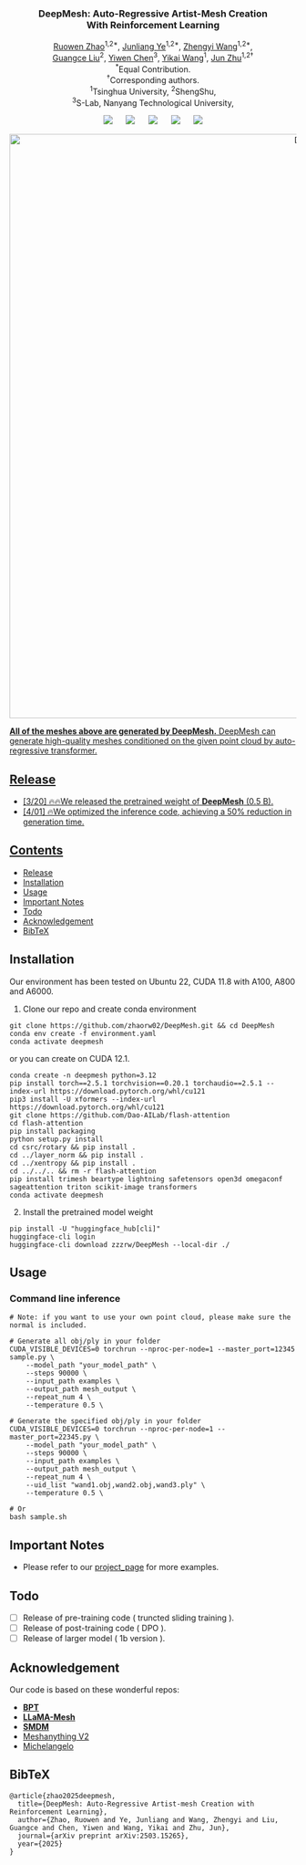 <p align="center">
  <h3 align="center"><strong>DeepMesh: Auto-Regressive Artist-Mesh Creation<br>With Reinforcement Learning</strong></h3>

<p align="center">
    <a href="https://zhaorw02.github.io/">Ruowen Zhao</a><sup>1,2*</sup>,
    <a href="https://jamesyjl.github.io/">Junliang Ye</a><sup>1,2*</sup>,
    <a href="https://thuwzy.github.io/">Zhengyi Wang</a><sup>1,2*</sup>,<br>
    <a href="">Guangce Liu</a><sup>2</sup>,
    <a href="https://buaacyw.github.io/">Yiwen Chen</a><sup>3</sup>,
    <a href="https://yikaiw.github.io/">Yikai Wang</a><sup>1</sup>,
    <a href="https://ml.cs.tsinghua.edu.cn/~jun/index.shtml">Jun Zhu</a><sup>1,2†</sup>
    <br>
    <sup>*</sup>Equal Contribution.
    <br>
    <sup>†</sup>Corresponding authors.
    <br>
    <sup>1</sup>Tsinghua University,
    <sup>2</sup>ShengShu,
    <br>
    <sup>3</sup>S-Lab, Nanyang Technological University,
</p>


<div align="center">

<a href='https://arxiv.org/abs/2503.15265'><img src='https://img.shields.io/badge/arXiv-2503.15265-b31b1b.svg'></a> &nbsp;&nbsp;&nbsp;&nbsp;
 <a href='https://zhaorw02.github.io/DeepMesh/'><img src='https://img.shields.io/badge/Project-Page-Green'></a> &nbsp;&nbsp;&nbsp;&nbsp;
 <a><img src='https://img.shields.io/badge/License-MIT-blue'></a> &nbsp;&nbsp;&nbsp;&nbsp;
<a href="https://huggingface.co/zzzrw/DeepMesh/tree/main"><img src="https://img.shields.io/badge/%F0%9F%A4%97%20Weights-HF-orange"></a> &nbsp;&nbsp;&nbsp;&nbsp;
<a href='https://www.youtube.com/watch?v=6grL7bSbQ2w'><img src='https://img.shields.io/badge/Youtube-Video-b31b1b.svg'>

</div>


<div align="center">

<img src="assets/teaser.png" alt="Demo" width="1024px" />

</div>

**All of the meshes above are generated by DeepMesh.** DeepMesh can generate high-quality meshes conditioned on the given point cloud by auto-regressive transformer.


## Release
- [3/20] 🔥🔥We released the pretrained weight of **DeepMesh** (0.5 B).
- [4/01] 🔥We optimized the inference code, achieving a 50% reduction in generation time.

## Contents
- [Release](#release)
- [Installation](#installation)
- [Usage](#usage)
- [Important Notes](#important-notes)
- [Todo](#todo)
- [Acknowledgement](#acknowledgement)
- [BibTeX](#bibtex)

## Installation
Our environment has been tested on Ubuntu 22, CUDA 11.8 with A100, A800 and A6000.
1. Clone our repo and create conda environment
```
git clone https://github.com/zhaorw02/DeepMesh.git && cd DeepMesh
conda env create -f environment.yaml
conda activate deepmesh
```
or you can create on CUDA 12.1.
```
conda create -n deepmesh python=3.12
pip install torch==2.5.1 torchvision==0.20.1 torchaudio==2.5.1 --index-url https://download.pytorch.org/whl/cu121
pip3 install -U xformers --index-url https://download.pytorch.org/whl/cu121
git clone https://github.com/Dao-AILab/flash-attention
cd flash-attention
pip install packaging
python setup.py install
cd csrc/rotary && pip install .
cd ../layer_norm && pip install .
cd ../xentropy && pip install .
cd ../../.. && rm -r flash-attention
pip install trimesh beartype lightning safetensors open3d omegaconf sageattention triton scikit-image transformers
conda activate deepmesh
```

2. Install the pretrained model weight
```
pip install -U "huggingface_hub[cli]"
huggingface-cli login
huggingface-cli download zzzrw/DeepMesh --local-dir ./
```

## Usage
### Command line inference
```
# Note: if you want to use your own point cloud, please make sure the normal is included.

# Generate all obj/ply in your folder
CUDA_VISIBLE_DEVICES=0 torchrun --nproc-per-node=1 --master_port=12345 sample.py \
    --model_path "your_model_path" \
    --steps 90000 \
    --input_path examples \
    --output_path mesh_output \
    --repeat_num 4 \
    --temperature 0.5 \

# Generate the specified obj/ply in your folder
CUDA_VISIBLE_DEVICES=0 torchrun --nproc-per-node=1 --master_port=22345.py \
    --model_path "your_model_path" \
    --steps 90000 \
    --input_path examples \
    --output_path mesh_output \
    --repeat_num 4 \
    --uid_list "wand1.obj,wand2.obj,wand3.ply" \
    --temperature 0.5 \

# Or
bash sample.sh
```
## Important Notes
- Please refer to our [project_page](https://zhaorw02.github.io/DeepMesh/) for more examples.
## Todo
- [ ] Release of pre-training code  ( truncted sliding training ).
- [ ] Release of post-training code ( DPO ).
- [ ] Release of larger model ( 1b version ).

## Acknowledgement
Our code is based on these wonderful repos:
* **[BPT](https://github.com/whaohan/bpt)**
* **[LLaMA-Mesh](https://github.com/nv-tlabs/LLaMa-Mesh)**
* **[SMDM](https://github.com/ML-GSAI/SMDM)**
* [Meshanything V2](https://github.com/buaacyw/MeshAnythingV2/tree/main)
* [Michelangelo](https://github.com/NeuralCarver/Michelangelo)

## BibTeX
```
@article{zhao2025deepmesh,
  title={DeepMesh: Auto-Regressive Artist-mesh Creation with Reinforcement Learning},
  author={Zhao, Ruowen and Ye, Junliang and Wang, Zhengyi and Liu, Guangce and Chen, Yiwen and Wang, Yikai and Zhu, Jun},
  journal={arXiv preprint arXiv:2503.15265},
  year={2025}
}
```
